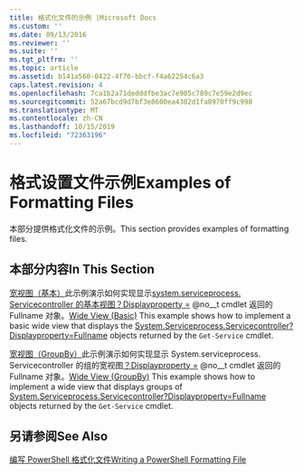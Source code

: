 ```yaml
---
title: 格式化文件的示例 |Microsoft Docs
ms.custom: ''
ms.date: 09/13/2016
ms.reviewer: ''
ms.suite: ''
ms.tgt_pltfrm: ''
ms.topic: article
ms.assetid: b141a560-0422-4f76-bbcf-f4a62254c6a3
caps.latest.revision: 4
ms.openlocfilehash: 7ca1b2a71dedddfbe3ac7e905c789c7e59e2d9ec
ms.sourcegitcommit: 52a67bcd9d7bf3e8600ea4302d1fa8970ff9c998
ms.translationtype: MT
ms.contentlocale: zh-CN
ms.lasthandoff: 10/15/2019
ms.locfileid: "72363196"
---
```

# <a name="examples-of-formatting-files"></a><span data-ttu-id="35d39-102">格式设置文件示例</span><span class="sxs-lookup"><span data-stu-id="35d39-102">Examples of Formatting Files</span></span>

<span data-ttu-id="35d39-103">本部分提供格式化文件的示例。</span><span class="sxs-lookup"><span data-stu-id="35d39-103">This section provides examples of formatting files.</span></span>

## <a name="in-this-section"></a><span data-ttu-id="35d39-104">本部分内容</span><span class="sxs-lookup"><span data-stu-id="35d39-104">In This Section</span></span>

<span data-ttu-id="35d39-105">[宽视图（基本）](./wide-view-basic.md)此示例演示如何实现显示[system.serviceprocess. Servicecontroller 的基本视图？Displayproperty =](/dotnet/api/System.ServiceProcess.ServiceController) @no__t cmdlet 返回的 Fullname 对象。</span><span class="sxs-lookup"><span data-stu-id="35d39-105">[Wide View (Basic)](./wide-view-basic.md) This example shows how to implement a basic wide view that displays the [System.Serviceprocess.Servicecontroller?Displayproperty=Fullname](/dotnet/api/System.ServiceProcess.ServiceController) objects returned by the `Get-Service` cmdlet.</span></span>

<span data-ttu-id="35d39-106">[宽视图（GroupBy）](./wide-view-groupby.md)此示例演示如何实现显示 System.serviceprocess. Servicecontroller 的组的宽视图[？Displayproperty =](/dotnet/api/System.ServiceProcess.ServiceController) @no__t cmdlet 返回的 Fullname 对象。</span><span class="sxs-lookup"><span data-stu-id="35d39-106">[Wide View (GroupBy)](./wide-view-groupby.md) This example shows how to implement a wide view that displays groups of [System.Serviceprocess.Servicecontroller?Displayproperty=Fullname](/dotnet/api/System.ServiceProcess.ServiceController) objects returned by the `Get-Service` cmdlet.</span></span>

## <a name="see-also"></a><span data-ttu-id="35d39-107">另请参阅</span><span class="sxs-lookup"><span data-stu-id="35d39-107">See Also</span></span>

[<span data-ttu-id="35d39-108">编写 PowerShell 格式化文件</span><span class="sxs-lookup"><span data-stu-id="35d39-108">Writing a PowerShell Formatting File</span></span>](./writing-a-powershell-formatting-file.md)

